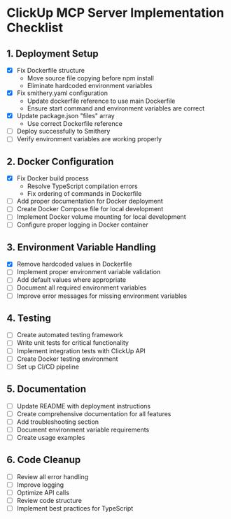# ClickUp MCP Server Implementation Checklist

## 1. Deployment Setup
- [x] Fix Dockerfile structure
  - Move source file copying before npm install
  - Eliminate hardcoded environment variables
- [x] Fix smithery.yaml configuration
  - Update dockerfile reference to use main Dockerfile
  - Ensure start command and environment variables are correct
- [x] Update package.json "files" array
  - Use correct Dockerfile reference
- [ ] Deploy successfully to Smithery
- [ ] Verify environment variables are working properly

## 2. Docker Configuration
- [x] Fix Docker build process
  - Resolve TypeScript compilation errors
  - Fix ordering of commands in Dockerfile
- [ ] Add proper documentation for Docker deployment
- [ ] Create Docker Compose file for local development
- [ ] Implement Docker volume mounting for local development
- [ ] Configure proper logging in Docker container

## 3. Environment Variable Handling
- [x] Remove hardcoded values in Dockerfile
- [ ] Implement proper environment variable validation
- [ ] Add default values where appropriate
- [ ] Document all required environment variables
- [ ] Improve error messages for missing environment variables

## 4. Testing
- [ ] Create automated testing framework
- [ ] Write unit tests for critical functionality
- [ ] Implement integration tests with ClickUp API
- [ ] Create Docker testing environment
- [ ] Set up CI/CD pipeline

## 5. Documentation
- [ ] Update README with deployment instructions
- [ ] Create comprehensive documentation for all features
- [ ] Add troubleshooting section
- [ ] Document environment variable requirements
- [ ] Create usage examples

## 6. Code Cleanup
- [ ] Review all error handling
- [ ] Improve logging
- [ ] Optimize API calls
- [ ] Review code structure
- [ ] Implement best practices for TypeScript